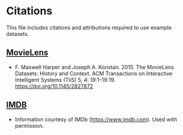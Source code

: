 # Citations

This file includes citations and attributions required to use example datasets.

## [MovieLens](https://grouplens.org/datasets/movielens/latest/)

- F. Maxwell Harper and Joseph A. Konstan. 2015. The MovieLens Datasets: History and Context. ACM Transactions on Interactive Intelligent Systems (TiiS) 5, 4: 19:1–19:19. https://doi.org/10.1145/2827872

## [IMDB](https://datasets.imdbws.com/)

- Information courtesy of IMDb (https://www.imdb.com). Used with permission.
